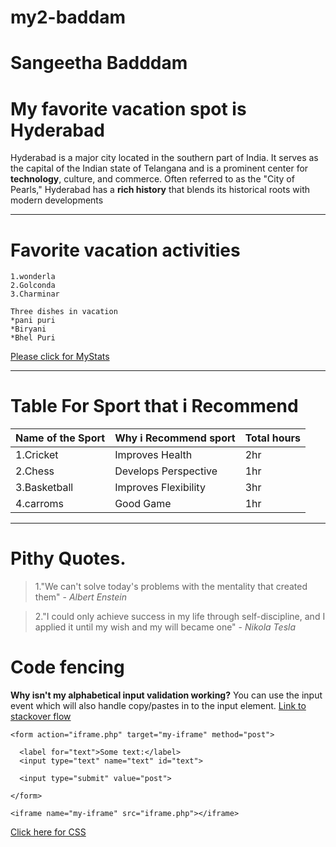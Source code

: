 # my2-baddam

# Sangeetha Badddam
# My favorite vacation spot is Hyderabad
Hyderabad is a major city located in the southern part of India. It serves as the capital of the Indian state of Telangana and is a prominent center for **technology**, culture, and commerce. Often referred to as the "City of Pearls," Hyderabad has a **rich history** that blends its historical roots with modern developments
 
 -------------------------------------------------------
# Favorite vacation activities
    1.wonderla
    2.Golconda
    3.Charminar

    Three dishes in vacation
    *pani puri
    *Biryani
    *Bhel Puri

[Please click for MyStats](Mystats.md)

----
# Table For Sport that i Recommend
|Name of the Sport|Why i Recommend sport| Total hours|
|-----------------|---------------------|------------|
|1.Cricket        |Improves Health      |2hr         |
|2.Chess          |Develops Perspective |1hr         |
|3.Basketball     |Improves Flexibility |3hr         |
|4.carroms        |Good Game            |1hr         |    

----
# Pithy Quotes.
> 1."We can't solve today's problems with the mentality that created them" - *Albert Enstein*

> 2."I could only achieve success in my life through self-discipline, and I applied it until my wish and my will became one" - *Nikola Tesla*

# Code fencing
**Why isn't my alphabetical input validation working?**
You can use the input event which will also handle copy/pastes in to the input element.
[Link to stackover flow](https://stackoverflow.com/questions/77040719/why-isnt-my-alphabetical-input-validation-working)

```
<form action="iframe.php" target="my-iframe" method="post">
			
  <label for="text">Some text:</label>
  <input type="text" name="text" id="text">
			
  <input type="submit" value="post">
			
</form>
		
<iframe name="my-iframe" src="iframe.php"></iframe>

```
[Click here for CSS](https://css-tricks.com/snippets/html/post-data-to-an-iframe/)
